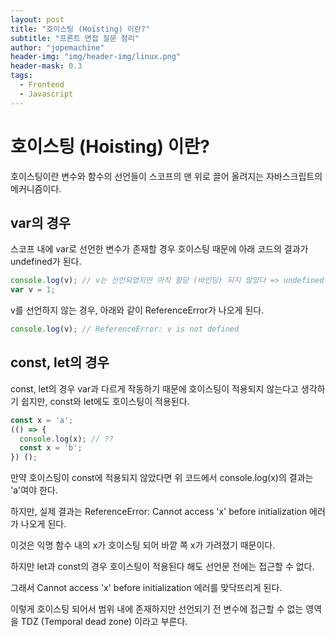 ```yaml
---
layout: post
title: "호이스팅 (Hoisting) 이란?"
subtitle: "프론트 면접 질문 정리"
author: "jopemachine"
header-img: "img/header-img/linux.png"
header-mask: 0.3
tags:
  - Frontend
  - Javascript
---
```


# 호이스팅 (Hoisting) 이란?

호이스팅이란 변수와 함수의 선언들이 스코프의 맨 위로 끌어 올려지는 자바스크립트의 메커니즘이다.

## var의 경우

스코프 내에 var로 선언한 변수가 존재할 경우 호이스팅 때문에 아래 코드의 결과가 undefined가 된다.

```jsx
console.log(v); // v는 선언되었지만 아직 할당 (바인딩) 되지 않았다 => undefined
var v = 1;
```

v를 선언하지 않는 경우, 아래와 같이 ReferenceError가 나오게 된다.

```jsx
console.log(v); // ReferenceError: v is not defined
```

## const, let의 경우

const, let의 경우 var과 다르게 작동하기 때문에 호이스팅이 적용되지 않는다고 생각하기 쉽지만, const와 let에도 호이스팅이 적용된다.

```jsx
const x = 'a';
(() => {
  console.log(x); // ??
  const x = 'b';
}) ();
```

만약 호이스팅이 const에 적용되지 않았다면 위 코드에서 console.log(x)의 결과는 'a'여야 한다.

하지만, 실제 결과는 ReferenceError: Cannot access 'x' before initialization 에러가 나오게 된다.

이것은 익명 함수 내의 x가 호이스팅 되어 바깥 쪽 x가 가려졌기 때문이다.

하지만 let과 const의 경우 호이스팅이 적용된다 해도 선언문 전에는 접근할 수 없다.

그래서 Cannot access 'x' before initialization 에러를 맞닥뜨리게 된다.

이렇게 호이스팅 되어서 범위 내에 존재하지만 선언되기 전 변수에 접근할 수 없는 영역을 TDZ (Temporal dead zone) 이라고 부른다.